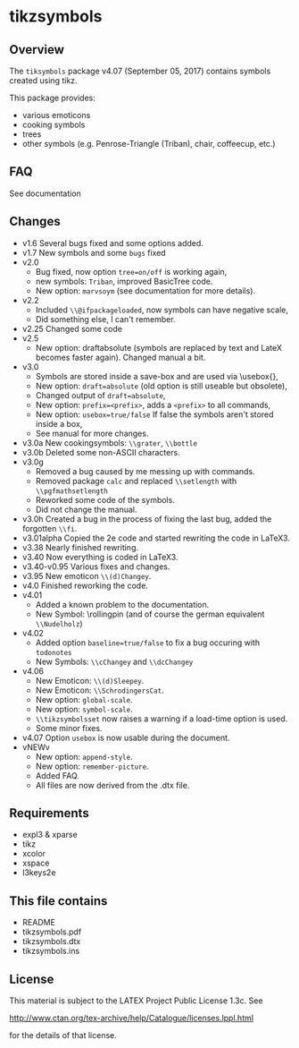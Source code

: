 
tikzsymbols
===========

Overview
--------

The `tiksymbols` package v4.07 (September 05, 2017) contains symbols created using tikz.

This package provides:
 * various emoticons
 * cooking symbols
 * trees
 * other symbols (e.g. Penrose-Triangle (Triban), chair, coffeecup, etc.)

FAQ
-------
See documentation

Changes
-------
* v1.6  Several bugs fixed and some options added.
* v1.7  New symbols and some `bugs` fixed
* v2.0
  - Bug fixed, now option `tree=on/off` is working again,
  - new symbols: `Triban`, improved BasicTree code.
  - New option: `marvsoym` (see documentation for more details).
* v2.2
  - Included `\\@ifpackageloaded`, now symbols can have negative scale,
  - Did something else, I can't remember.
* v2.25  Changed some code
* v2.5
  - New option: draftabsolute (symbols are replaced by text and LateX becomes faster again). Changed manual a bit.
* v3.0
  - Symbols are stored inside a save-box and are used via \\usebox{},
  - New option: `draft=absolute` (old option is still useable but obsolete),
  - Changed output of `draft=absolute`,
  - New option: `prefix=<prefix>`, adds a `<prefix>` to all commands,
  - New option: `usebox=true/false` If false the symbols aren't stored inside a box,
  - See manual for more changes.
* v3.0a  New cookingsymbols: `\\grater`, `\\bottle`
* v3.0b  Deleted some non-ASCII characters.
* v3.0g
  - Removed a bug caused by me messing up with commands.
  - Removed package `calc` and replaced `\\setlength` with `\\pgfmathsetlength`
  - Reworked some code of the symbols.
  - Did not change the manual.
* v3.0h  Created a bug in the process of fixing the last bug, added the forgotten `\\fi`.
* v3.01alpha Copied the 2e code and started rewriting the code in LaTeX3.
* v3.38  Nearly finished rewriting.
* v3.40  Now everything is coded in LaTeX3.
* v3.40-v0.95 Various fixes and changes.
* v3.95  New emoticon `\\(d)Changey`.
* v4.0  Finished reworking the code.
* v4.01
  - Added a known problem to the documentation.
  - New Symbol: \\rollingpin (and of course the german equivalent `\\Nudelholz`)
* v4.02
  - Added option `baseline=true/false` to fix a bug occuring with `todonotes`
  - New Symbols: `\\cChangey` and `\\dcChangey`
* v4.06
  - New Emoticon: `\\(d)Sleepey`.
  - New Emoticon: `\\SchrodingersCat`.
  - New option: `global-scale`.
  - New option: `symbol-scale`.
  - `\\tikzsymbolsset` now raises a warning if a load-time option is used.
  - Some minor fixes.
* v4.07 Option `usebox` is now usable during the document.
* vNEWv
  - New option: `append-style`.
  - New option: `remember-picture`.
  - Added FAQ.
  - All files are now derived from the .dtx file.

Requirements
------------

 * expl3 & xparse
 * tikz
 * xcolor
 * xspace
 * l3keys2e

This file contains
------------------

 * README
 * tikzsymbols.pdf
 * tikzsymbols.dtx
 * tikzsymbols.ins

License
-------
This ma­te­rial is sub­ject to the LATEX Project Public Li­cense 1.3c. See

  http://www.ctan.org/tex-archive/help/Catalogue/licenses.lppl.html

for the details of that license.

